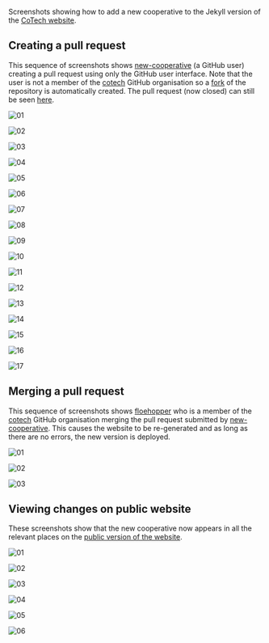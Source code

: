Screenshots showing how to add a new cooperative to the Jekyll version of the [CoTech website][jekyll-website].

## Creating a pull request

This sequence of screenshots shows [new-cooperative][] (a GitHub user) creating a pull request using only the GitHub user interface. Note that the user is not a member of the [cotech][] GitHub organisation so a [fork][] of the repository is automatically created. The pull request (now closed) can still be seen [here][pull-request].

<a id="new-cooperative-01"></a>

![01](images/new-cooperative-screenshot-01.png)

<a id="new-cooperative-02"></a>

![02](images/new-cooperative-screenshot-02.png)

<a id="new-cooperative-03"></a>

![03](images/new-cooperative-screenshot-03.png)

<a id="new-cooperative-04"></a>

![04](images/new-cooperative-screenshot-04.png)

<a id="new-cooperative-05"></a>

![05](images/new-cooperative-screenshot-05.png)

<a id="new-cooperative-06"></a>

![06](images/new-cooperative-screenshot-06.png)

<a id="new-cooperative-07"></a>

![07](images/new-cooperative-screenshot-07.png)

<a id="new-cooperative-08"></a>

![08](images/new-cooperative-screenshot-08.png)

<a id="new-cooperative-09"></a>

![09](images/new-cooperative-screenshot-09.png)

<a id="new-cooperative-10"></a>

![10](images/new-cooperative-screenshot-10.png)

<a id="new-cooperative-11"></a>

![11](images/new-cooperative-screenshot-11.png)

<a id="new-cooperative-12"></a>

![12](images/new-cooperative-screenshot-12.png)

<a id="new-cooperative-13"></a>

![13](images/new-cooperative-screenshot-13.png)

<a id="new-cooperative-14"></a>

![14](images/new-cooperative-screenshot-14.png)

<a id="new-cooperative-15"></a>

![15](images/new-cooperative-screenshot-15.png)

<a id="new-cooperative-16"></a>

![16](images/new-cooperative-screenshot-16.png)

<a id="new-cooperative-17"></a>

![17](images/new-cooperative-screenshot-17.png)

## Merging a pull request

This sequence of screenshots shows [floehopper][] who is a member of the [cotech][] GitHub organisation merging the pull request submitted by [new-cooperative][]. This causes the website to be re-generated and as long as there are no errors, the new version is deployed.

<a id="floehopper-01"></a>

![01](images/floehopper-screenshot-01.png)

<a id="floehopper-02"></a>

![02](images/floehopper-screenshot-02.png)

<a id="floehopper-03"></a>

![03](images/floehopper-screenshot-03.png)

## Viewing changes on public website

These screenshots show that the new cooperative now appears in all the relevant places on the [public version of the website][jekyll-website].

<a id="public-01"></a>

![01](images/public-screenshot-01.png)

<a id="public-02"></a>

![02](images/public-screenshot-02.png)

<a id="public-03"></a>

![03](images/public-screenshot-03.png)

<a id="public-04"></a>

![04](images/public-screenshot-04.png)

<a id="public-05"></a>

![05](images/public-screenshot-05.png)

<a id="public-06"></a>

![06](images/public-screenshot-06.png)

[new-cooperative]: https://github.com/new-cooperative
[cotech]: https://github.com/cotech
[floehopper]: https://github.com/floehopper
[pull-request]: https://github.com/cotech/statically-generated-website/pull/2
[fork]: https://github.com/new-cooperative/statically-generated-website
[jekyll-website]: https://cotech.github.io/statically-generated-website/
